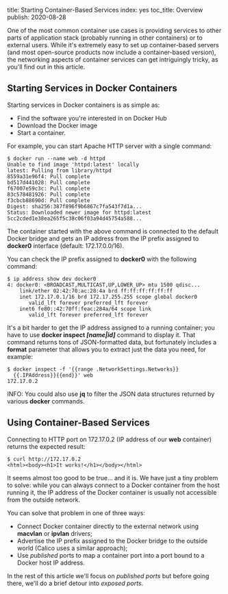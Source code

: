 title: Starting Container-Based Services
index: yes
toc_title: Overview
publish: 2020-08-28

One of the most common container use cases is providing services to other parts of application stack (probably running in other containers) or to external users. While it's extremely easy to set up container-based servers (and most open-source products now include a container-based version), the networking aspects of container services can get intriguingly tricky, as you'll find out in this article.

## Starting Services in Docker Containers

Starting services in Docker containers is as simple as:

* Find the software you're interested in on Docker Hub
* Download the Docker image
* Start a container.

For example, you can start Apache HTTP server with a single command:

```
$ docker run --name web -d httpd
Unable to find image 'httpd:latest' locally
latest: Pulling from library/httpd
8559a31e96f4: Pull complete
bd517d441028: Pull complete
f67007e59c3c: Pull complete
83c578481926: Pull complete
f3cbcb88690d: Pull complete
Digest: sha256:387f896f9b6867c7fa543f7d1a...
Status: Downloaded newer image for httpd:latest
5cc2cded1e38ea265f5c38c06f03a94d45754a588...
```

The container started with the above command is connected to the default Docker bridge and gets an IP address from the IP prefix assigned to **docker0** interface (default: 172.17.0.0/16).

You can check the IP prefix assigned to **docker0** with the following command:

```
$ ip address show dev docker0
4: docker0: <BROADCAST,MULTICAST,UP,LOWER_UP> mtu 1500 qdisc...
    link/ether 02:42:70:ac:28:4a brd ff:ff:ff:ff:ff:ff
    inet 172.17.0.1/16 brd 172.17.255.255 scope global docker0
       valid_lft forever preferred_lft forever
    inet6 fe80::42:70ff:feac:284a/64 scope link
       valid_lft forever preferred_lft forever
```

It's a bit harder to get the IP address assigned to a running container; you have to use **docker inspect *[name|id]*** command to display it. That command returns tons of JSON-formatted data, but fortunately includes a **format** parameter that allows you to extract just the data you need, for example:

```
$ docker inspect -f '{{range .NetworkSettings.Networks}}
  {{.IPAddress}}{{end}}' web
172.17.0.2
```

INFO: You could also use **jq** to filter the JSON data structures returned by various **docker** commands.

## Using Container-Based Services

Connecting to HTTP port on 172.17.0.2 (IP address of our **web** container) returns the expected result:

```
$ curl http://172.17.0.2
<html><body><h1>It works!</h1></body></html>
```

It seems almost too good to be true... and it is. We have just a tiny problem to solve: while you can always connect to a Docker container from the host running it, the IP address of the Docker container is usually not accessible from the outside network.

You can solve that problem in one of three ways:

* Connect Docker container directly to the external network using **macvlan** or **ipvlan** drivers;
* Advertise the IP prefix assigned to the Docker bridge to the outside world (Calico uses a similar approach);
* Use *published* ports to map a container port into a port bound to a Docker host IP address.

In the rest of this article we'll focus on *published ports* but before going there, we'll do a brief detour into *exposed ports*.